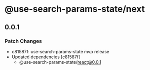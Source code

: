 # @use-search-params-state/next

## 0.0.1

### Patch Changes

- c81587f: use-search-params-state mvp release
- Updated dependencies [c81587f]
  - @use-search-params-state/react@0.0.1
